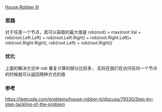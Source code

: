 [House Robber III](https://leetcode.com/problems/house-robber-iii/)


### 思路
对于任意一个节点，其可以获取的最大值是
rob(root) = max(root.Val + rob(root.Left.Left) + rob(root.Left.Right) + rob(root.Right.Left)+ rob(root.Right.Right), rob(root.Left) + rob(root.Right))

### 优化
上面的解决方式中 rob 重复计算的部分比较多， 实际在我们在访问任何一个节点的时候就可以返回两种方式的值

### 参考
https://leetcode.com/problems/house-robber-iii/discuss/79330/Step-by-step-tackling-of-the-problem